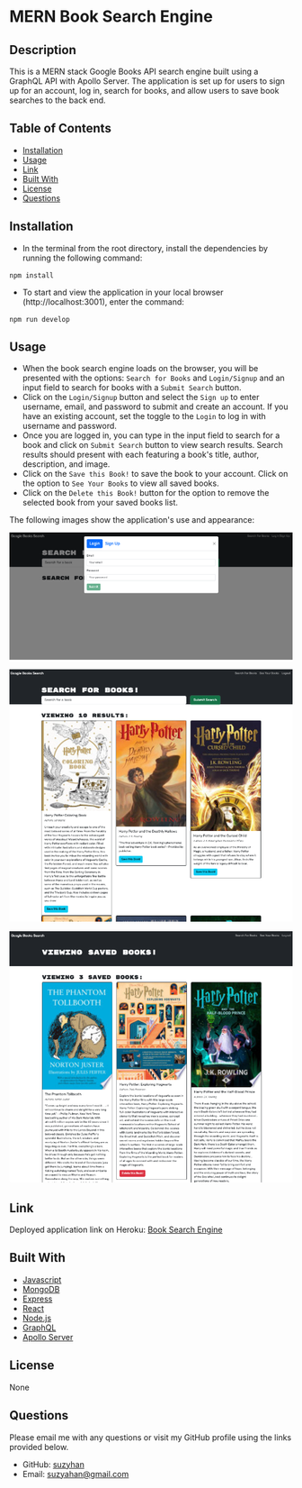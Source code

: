# MERN Book Search Engine

## Description
This is a MERN stack Google Books API search engine built using a GraphQL API with Apollo Server. The application is set up for users to sign up for an account, log in, search for books, and allow users to save book searches to the back end.

## Table of Contents
* [Installation](#installation)
* [Usage](#usage)
* [Link](#link)
* [Built With](#built-with)
* [License](#license)
* [Questions](#questions)  
  
## Installation
- In the terminal from the root directory, install the dependencies by running the following command: 
```
npm install
```
- To start and view the application in your local browser (http://localhost:3001), enter the command:
```
npm run develop
```

## Usage
- When the book search engine loads on the browser, you will be presented with the options: `Search for Books` and `Login/Signup` and an input field to search for books with a `Submit Search` button. 
- Click on the `Login/Signup` button and select the `Sign up` to enter username, email, and password to submit and create an account. If you have an existing account, set the toggle to the `Login` to log in with username and password.
- Once you are logged in, you can type in the input field to search for a book and click on `Submit Search` button to view search results. Search results should present with each featuring a book's title, author, description, and image. 
- Click on the `Save this Book!` to save the book to your account. Click on the option to `See Your Books` to view all saved books.
- Click on the `Delete this Book!` button for the option to remove the selected book from your saved books list.

The following images show the application's use and appearance:

![Screenshot of book search login page](/client/public/images/book-search-login.png)

![Screenshot of book search results for harry potter](/client/public/images/search-for-books.png)

![Screenshot of view of saved books](/client/public/images/view-saved-books.png)

## Link
Deployed application link on Heroku: [Book Search Engine]()

## Built With
- [Javascript](https://developer.mozilla.org/en-US/docs/Web/Javascript)
- [MongoDB](https://www.mongodb.com/docs/)
- [Express](https://expressjs.com/)
- [React](https://create-react-app.dev/)
- [Node.js](https://nodejs.org/en/)
- [GraphQL](https://graphql.org/)
- [Apollo Server](https://www.apollographql.com/docs/apollo-server/)

## License
None

## Questions
Please email me with any questions or visit my GitHub profile using the links provided below.
* GitHub: [suzyhan](https://github.com/suzyhan)
* Email: [suzyahan@gmail.com](mailto:suzyahan@gmail.com)